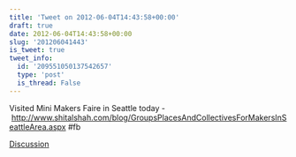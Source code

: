 ```yaml
---
title: 'Tweet on 2012-06-04T14:43:58+00:00'
draft: true
date: 2012-06-04T14:43:58+00:00
slug: '201206041443'
is_tweet: true
tweet_info:
  id: '209551050137542657'
  type: 'post'
  is_thread: False
---
```




Visited Mini Makers Faire in Seattle today - <http://www.shitalshah.com/blog/GroupsPlacesAndCollectivesForMakersInSeattleArea.aspx> #fb

[Discussion](https://x.com/sytelus/status/209551050137542657)
